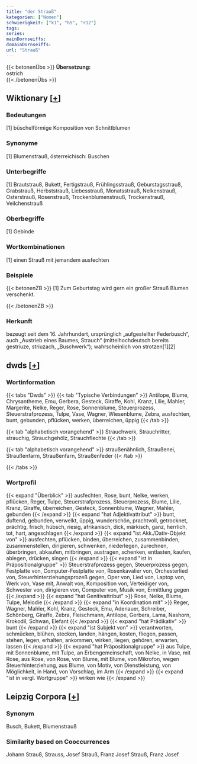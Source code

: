 ```yaml
---
title: "der Strauß"
kategorien: ["Nomen"]
schwierigkeit: ["k1", "h5", "r12"]
tags:
series:
mainDornseiffs:
domainDornseiffs:
url: "Strauß"
---
```


{{< betonenÜbs >}}
**Übersetzung:**  
ostrich  
{{< /betonenÜbs >}}

## Wiktionary [[+](https://de.wiktionary.org/wiki/Strauß)]

### Bedeutungen
[1] büschelförmige Komposition von Schnittblumen  

### Synonyme
[1] Blumenstrauß, österreichisch: Buschen  

### Unterbegriffe
[1] Brautstrauß, Bukett, Fertigstrauß, Frühlingsstrauß, Geburstagsstrauß, Grabstrauß, Herbststrauß, Liebesstrauß, Monatsstrauß, Nelkenstrauß, Osterstrauß, Rosenstrauß, Trockenblumenstrauß, Trockenstrauß, Veilchenstrauß  

### Oberbegriffe
[1] Gebinde  

### Wortkombinationen
[1] einen Strauß mit jemandem ausfechten  

### Beispiele
{{< betonenZB >}}
[1] Zum Geburtstag wird gern ein großer Strauß Blumen verschenkt.  

{{< /betonenZB >}}
### Herkunft
bezeugt seit dem 16. Jahrhundert, ursprünglich „aufgestellter Federbusch“, auch „Austrieb eines Baumes, Strauch“ (mittelhochdeutsch bereits gestriuze, striuzach, „Buschwerk“); wahrscheinlich von strotzen[1][2]  



## dwds [[+](https://www.dwds.de/wb/Strauß)]

### Wortinformation
{{< tabs "Dwds" >}}
{{< tab "Typische Verbindungen" >}}
Antilope, Blume, Chrysantheme, Emu, Gerbera, Gesteck, Giraffe, Kohl, Kranz, Lilie, Mahler, Margerite, Nelke, Reger, Rose, Sonnenblume, Steuerprozess, Steuerstrafprozess, Tulpe, Vase, Wagner, Wiesenblume, Zebra, ausfechten, bunt, gebunden, pflücken, werken, überreichen, üppig
{{< /tab >}}

{{< tab "alphabetisch vorangehend" >}}
Strauchwerk, Strauchritter, strauchig, Strauchgehölz, Strauchflechte
{{< /tab >}}

{{< tab "alphabetisch vorangehend" >}}
straußenähnlich, Straußenei, Straußenfarm, Straußenfarn, Straußenfeder
{{< /tab >}}

{{< /tabs >}}

### Wortprofil
{{< expand "Überblick" >}} ausfechten, Rose, bunt, Nelke, werken, pflücken, Reger, Tulpe, Steuerstrafprozess, Steuerprozess, Blume, Lilie, Kranz, Giraffe, überreichen, Gesteck, Sonnenblume, Wagner, Mahler, gebunden {{< /expand >}}
{{< expand "hat Adjektivattribut" >}} bunt, duftend, gebunden, verwelkt, üppig, wunderschön, prachtvoll, getrocknet, prächtig, frisch, hübsch, riesig, afrikanisch, dick, märkisch, ganz, herrlich, tot, hart, angeschlagen {{< /expand >}}
{{< expand "ist Akk./Dativ-Objekt von" >}} ausfechten, pflücken, binden, überreichen, zusammenbinden, zusammenstellen, dirigieren, schwenken, niederlegen, zurechnen, überbringen, abkaufen, mitbringen, austragen, schenken, entlasten, kaufen, ablegen, drücken, singen {{< /expand >}}
{{< expand "ist in Präpositionalgruppe" >}} Steuerstrafprozess gegen, Steuerprozess gegen, Festplatte von, Computer-Festplatte von, Rosenkavalier von, Orchesterlied von, Steuerhinterziehungsprozeß gegen, Oper von, Lied von, Laptop von, Werk von, Vase mit, Anwalt von, Komposition von, Verteidiger von, Schwester von, dirigieren von, Computer von, Musik von, Ermittlung gegen {{< /expand >}}
{{< expand "hat Genitivattribut" >}} Rose, Nelke, Blume, Tulpe, Melodie {{< /expand >}}
{{< expand "in Koordination mit" >}} Reger, Wagner, Mahler, Kohl, Kranz, Gesteck, Emu, Adenauer, Schreiber, Schönberg, Giraffe, Zebra, Fleischmann, Antilope, Gerbera, Lama, Nashorn, Krokodil, Schwan, Elefant {{< /expand >}}
{{< expand "hat Prädikativ" >}} bunt {{< /expand >}}
{{< expand "ist Subjekt von" >}} verantworten, schmücken, blühen, stecken, landen, hängen, kosten, fliegen, passen, stehen, legen, erhalten, ankommen, wirken, liegen, gehören, erwarten, lassen {{< /expand >}}
{{< expand "hat Präpositionalgruppe" >}} aus Tulpe, mit Sonnenblume, mit Tulpe, an Erbengemeinschaft, von Nelke, in Vase, mit Rose, aus Rose, von Rose, von Blume, mit Blume, von Mikrofon, wegen Steuerhinterziehung, aus Blume, von Motiv, von Dienstleistung, von Möglichkeit, in Hand, von Vorschlag, im Arm {{< /expand >}}
{{< expand "ist in vergl. Wortgruppe" >}} wirken wie {{< /expand >}}

## Leipzig Corpora [[+](https://corpora.uni-leipzig.de/en/res?word=Strauß&corpusId=deu_newscrawl-public_2018)]


### Synonym
Busch, Bukett, Blumenstrauß


### Similarity based on Cooccurrences
Johann Strauß, Strauss, Josef Strauß, Franz Josef Strauß, Franz Josef

